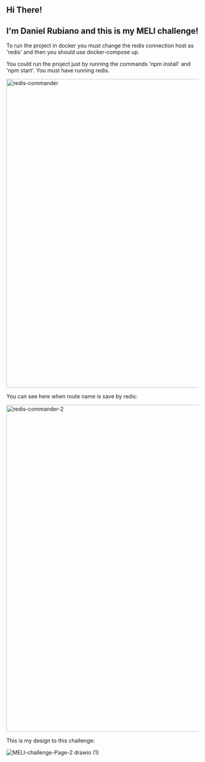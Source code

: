 ## Hi There! 
## I'm Daniel Rubiano and this is my MELI challenge!

To run the project in docker you must change the redis connection host as 'redis' and then you should use docker-compose up.

You could run the project just by running the commands 'npm install' and 'npm start'. You must have running redis.

<img width="807" alt="redis-commander" src="https://user-images.githubusercontent.com/62356192/169143897-21e7ccd5-837d-4306-8d5e-d368ddf3e45a.png">


You can see here when route name is save by redis:

<img width="855" alt="redis-commander-2" src="https://user-images.githubusercontent.com/62356192/169143825-d34c22dc-860e-4d8c-b886-225a2eef6ad0.png">


This is my design to this challenge:


![MELI-challenge-Page-2 drawio (1)](https://user-images.githubusercontent.com/62356192/169710251-f0d31ec8-53f9-4e4c-b81e-4a899efd6482.png)
